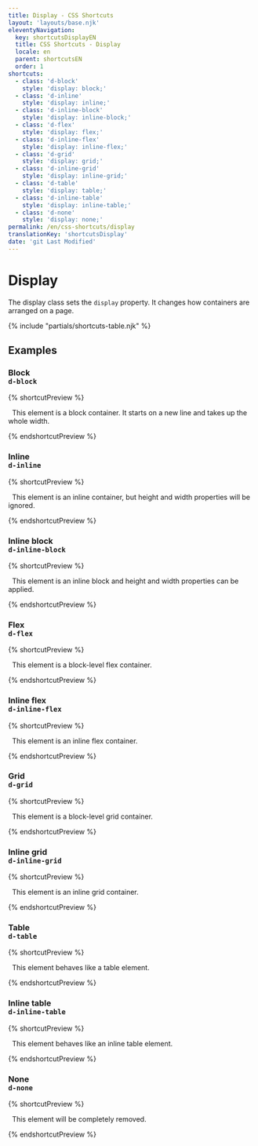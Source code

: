 ```yaml
---
title: Display - CSS Shortcuts
layout: 'layouts/base.njk'
eleventyNavigation:
  key: shortcutsDisplayEN
  title: CSS Shortcuts - Display
  locale: en
  parent: shortcutsEN
  order: 1
shortcuts:
  - class: 'd-block'
    style: 'display: block;'
  - class: 'd-inline'
    style: 'display: inline;'
  - class: 'd-inline-block'
    style: 'display: inline-block;'
  - class: 'd-flex'
    style: 'display: flex;'
  - class: 'd-inline-flex'
    style: 'display: inline-flex;'
  - class: 'd-grid'
    style: 'display: grid;'
  - class: 'd-inline-grid'
    style: 'display: inline-grid;'
  - class: 'd-table'
    style: 'display: table;'
  - class: 'd-inline-table'
    style: 'display: inline-table;'
  - class: 'd-none'
    style: 'display: none;'
permalink: /en/css-shortcuts/display
translationKey: 'shortcutsDisplay'
date: 'git Last Modified'
---
```


# Display

The display class sets the `display` property. It changes how containers are arranged on a page.

{% include "partials/shortcuts-table.njk" %}

## Examples

<!-- TODO: Improve examples -->

### Block<br/>`d-block`

{% shortcutPreview %}

<p class="d-block">
  This element is a block container. It starts on a new line and takes up the whole width.
</p>
{% endshortcutPreview %}

### Inline<br/>`d-inline`

{% shortcutPreview %}

<p class="d-inline">
  This element is an inline container, but height and width properties will be ignored.
</p>
{% endshortcutPreview %}

### Inline block<br/>`d-inline-block`

{% shortcutPreview %}

<p class="d-inline-block">
  This element is an inline block and height and width properties can be applied.
</p>
{% endshortcutPreview %}

### Flex<br/>`d-flex`

{% shortcutPreview %}

<p class="d-flex">
  This element is a block-level flex container.
</p>
{% endshortcutPreview %}

### Inline flex<br/>`d-inline-flex`

{% shortcutPreview %}

<p class="d-inline-flex">
  This element is an inline flex container.
</p>
{% endshortcutPreview %}

### Grid<br/>`d-grid`

{% shortcutPreview %}

<p class="d-grid">
  This element is a block-level grid container.
</p>
{% endshortcutPreview %}

### Inline grid<br/>`d-inline-grid`

{% shortcutPreview %}

<p class="d-inline-grid">
  This element is an inline grid container.
</p>
{% endshortcutPreview %}

### Table<br/>`d-table`

{% shortcutPreview %}

<p class="d-table">
  This element behaves like a table element.
</p>
{% endshortcutPreview %}

### Inline table<br/>`d-inline-table`

{% shortcutPreview %}

<p class="d-inline-table">
  This element behaves like an inline table element.
</p>
{% endshortcutPreview %}

### None<br/>`d-none`

{% shortcutPreview %}

<p class="d-none">
  This element will be completely removed.
</p>
{% endshortcutPreview %}
